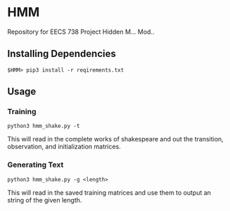 # HMM
Repository for EECS 738 Project Hidden M... Mod..

## Installing Dependencies

```
$HMM> pip3 install -r reqirements.txt

```

## Usage

### Training
```
python3 hmm_shake.py -t
```
This will read in the complete works of shakespeare and out the transition, observation, and initialization matrices.

### Generating Text
```
python3 hmm_shake.py -g <length>
```
This will read in the saved training matrices and use them to output an string of the given length.
